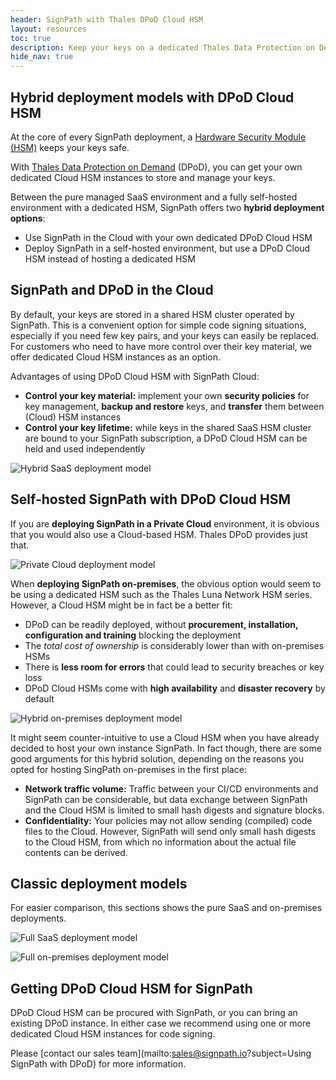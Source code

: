 ```yaml
---
header: SignPath with Thales DPoD Cloud HSM
layout: resources
toc: true
description: Keep your keys on a dedicated Thales Data Protection on Demand (DPoD) Cloud HSM
hide_nav: true
---
```


## Hybrid deployment models with DPoD Cloud HSM

At the core of every SignPath deployment, a [Hardware Security Module (HSM)](/code-signing/windows-platform/#hsm) keeps your keys safe.

With [Thales Data Protection on Demand][DPoD] (DPoD), you can get your own dedicated Cloud HSM instances to store and manage your keys.

Between the pure managed SaaS environment and a fully self-hosted environment with a dedicated HSM, SignPath offers two **hybrid deployment options**:

* Use SignPath in the Cloud with your own dedicated DPoD Cloud HSM
* Deploy SignPath in a self-hosted environment, but use a DPoD Cloud HSM instead of hosting a dedicated HSM

## SignPath and DPoD in the Cloud

By default, your keys are stored in a shared HSM cluster operated by SignPath. This is a convenient option for simple code signing situations, especially if you need few key pairs, and your keys can easily be replaced. For customers who need to have more control over their key material, we offer dedicated Cloud HSM instances as an option.

Advantages of using DPoD Cloud HSM with SignPath Cloud:

* **Control your key material:** implement your own **security policies** for key management, **backup and restore** keys, and **transfer** them between (Cloud) HSM instances
* **Control your key lifetime:** while keys in the shared SaaS HSM cluster are bound to your SignPath subscription, a DPoD Cloud HSM can be held and used independently

![Hybrid SaaS deployment model](/assets/img/product/thales-dpod/deployment-hybrid-saas.png)

## Self-hosted SignPath with DPoD Cloud HSM

If you are **deploying SignPath in a Private Cloud** environment, it is obvious that you would also use a Cloud-based HSM. Thales DPoD provides just that.

![Private Cloud deployment model](/assets/img/product/thales-dpod/deployment-private-cloud.png)

When **deploying SignPath on-premises**, the obvious option would seem to be using a dedicated HSM such as the Thales Luna Network HSM series. However, a Cloud HSM might be in fact be a better fit:

* DPoD can be readily deployed, without **procurement, installation, configuration and training** blocking the deployment
* The *total cost of ownership* is considerably lower than with on-premises HSMs
* There is **less room for errors** that could lead to security breaches or key loss
* DPoD Cloud HSMs come with **high availability** and **disaster recovery** by default

![Hybrid on-premises deployment model](/assets/img/product/thales-dpod/deployment-hybrid-onprem.png)

It might seem counter-intuitive to use a Cloud HSM when you have already decided to host your own instance SignPath. In fact though, there are some good arguments for this hybrid solution, depending on the reasons you opted for hosting SingPath on-premises in the first place:

* **Network traffic volume:** Traffic between your CI/CD environments and SignPath can be considerable, but data exchange between SignPath and the Cloud HSM is limited to small hash digests and signature blocks.
* **Confidentiality:** Your policies may not allow sending (compiled) code files to the Cloud. However, SignPath will send only small hash digests to the Cloud HSM, from which no information about the actual file contents can be derived.

## Classic deployment models

For easier comparison, this sections shows the pure SaaS and on-premises deployments.

![Full SaaS deployment model](/assets/img/product/thales-dpod/deployment-full-saas.png)

![Full on-premises deployment model](/assets/img/product/thales-dpod/deployment-full-onprem.png)

## Getting DPoD Cloud HSM for SignPath

DPoD Cloud HSM can be procured with SignPath, or you can bring an existing DPoD instance. In either case we recommend using one or more dedicated Cloud HSM instances for code signing.

Please [contact our sales team](mailto:sales@signpath.io?subject=Using SignPath with DPoD) for more information.

[DPoD]: https://cpl.thalesgroup.com/encryption/data-protection-on-demand
